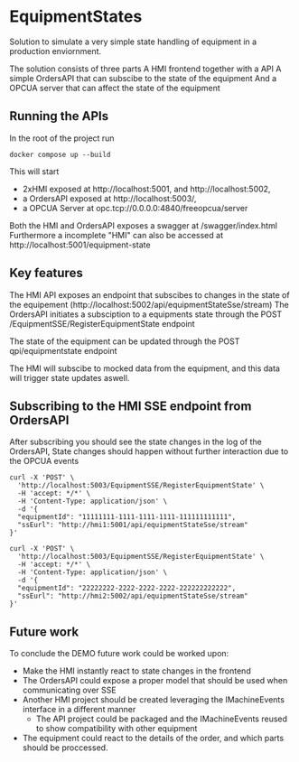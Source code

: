 # EquipmentStates

Solution to simulate a very simple state handling of equipment in a production enviornment. 

The solution consists of three parts
A HMI frontend together with a API 
A simple OrdersAPI that can subscibe to the state of the equipment
And a OPCUA server that can affect the state of the equipment

## Running the APIs
In the root of the project run 
```
docker compose up --build
```
This will start 
- 2xHMI exposed at http://localhost:5001, and http://localhost:5002,
- a OrdersAPI exposed at http://localhost:5003/,
- a OPCUA Server at opc.tcp://0.0.0.0:4840/freeopcua/server

Both the HMI and OrdersAPI exposes a swagger at /swagger/index.html
Furthermore a incomplete "HMI" can also be accessed at http://localhost:5001/equipment-state

## Key features
The HMI API exposes an endpoint that subscibes to changes in the state of the equipement (http://localhost:5002/api/equipmentStateSse/stream)
The OrdersAPI initiates a subsciption to a equipments state through the POST /EquipmentSSE/RegisterEquipmentState endpoint 

The state of the equipment can be updated through the POST qpi/equipmentstate endpoint

The HMI will subscibe to mocked data from the equipment, and this data will trigger state updates aswell. 


## Subscribing to the HMI SSE endpoint from OrdersAPI
After subscribing you should see the state changes in the log of the OrdersAPI, State changes should happen without further interaction due to the OPCUA events

```
curl -X 'POST' \
  'http://localhost:5003/EquipmentSSE/RegisterEquipmentState' \
  -H 'accept: */*' \
  -H 'Content-Type: application/json' \
  -d '{
  "equipmentId": "11111111-1111-1111-1111-111111111111",
  "ssEurl": "http://hmi1:5001/api/equipmentStateSse/stream"
}'
```

```
curl -X 'POST' \
  'http://localhost:5003/EquipmentSSE/RegisterEquipmentState' \
  -H 'accept: */*' \
  -H 'Content-Type: application/json' \
  -d '{
  "equipmentId": "22222222-2222-2222-2222-222222222222",
  "ssEurl": "http://hmi2:5002/api/equipmentStateSse/stream"
}'
```

## Future work
To conclude the DEMO future work could be worked upon:
- Make the HMI instantly react to state changes in the frontend
- The OrdersAPI could expose a proper model that should be used when communicating over SSE
- Another HMI project should be created leveraging the IMachineEvents interface in a different manner
   - The API project could be packaged and the IMachineEvents reused to show compatibility with other equipment
- The equipment could react to the details of the order, and which parts should be proccessed.
